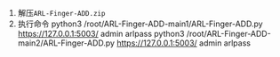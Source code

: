 1. 解压`ARL-Finger-ADD.zip`
2. 执行命令
python3 /root/ARL-Finger-ADD-main1/ARL-Finger-ADD.py https://127.0.0.1:5003/ admin arlpass
python3 /root/ARL-Finger-ADD-main2/ARL-Finger-ADD.py https://127.0.0.1:5003/ admin arlpass
